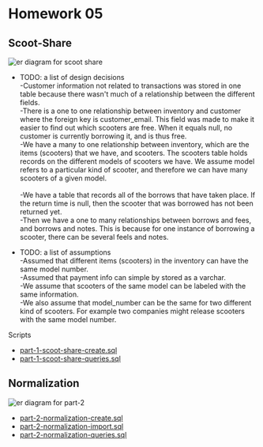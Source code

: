 # Homework 05

## Scoot-Share

![er diagram for scoot share](er-diagram1.png)

* TODO: a list of design decisions<br>
-Customer information not related to transactions was stored in one table because there wasn't much of a relationship between the different fields. <br>
-There is a one to one relationship between inventory and customer where the foreign key is customer_email. This field was made to make it easier to find out which scooters are free. When it equals null, no customer is currently borrowing it, and is thus free.<br>
-We have a many to one relationship between inventory, which are the items (scooters) that we have, and scooters. The scooters table holds records on the different models of scooters we have. We assume model refers to a particular kind of scooter, and therefore we can have many scooters of a given model.  <br>                                                                                                      
-We have a table that records all of the borrows that have taken place. If the return time is null, then the scooter that was borrowed has not been returned yet. <br>
-Then we have a one to many relationships between borrows and fees, and borrows and notes. This is because for one instance of borrowing a scooter, there can be several feels and notes. <br>

* TODO: a list of assumptions<br>
-Assumed that different items (scooters) in the inventory can have the same model number. <br>
-Assumed that payment info can simple by stored as a varchar.<br>
-We assume that scooters of the same model can be labeled with the same information.<br>
-We also assume that model_number can be the same for two different kind of scooters. For example two companies might release scooters with the same model number. <br>

Scripts

* [part-1-scoot-share-create.sql](part-1-scoot-share-create.sql)
* [part-1-scoot-share-queries.sql](part-1-scoot-share-queries.sql)

## Normalization

![er diagram for part-2](er-diagram1.png)

* [part-2-normalization-create.sql](part-2-normalization-create.sql)
* [part-2-normalization-import.sql](part-2-normalization-import.sql)
* [part-2-normalization-queries.sql](part-2-normalization-queries.sql)

